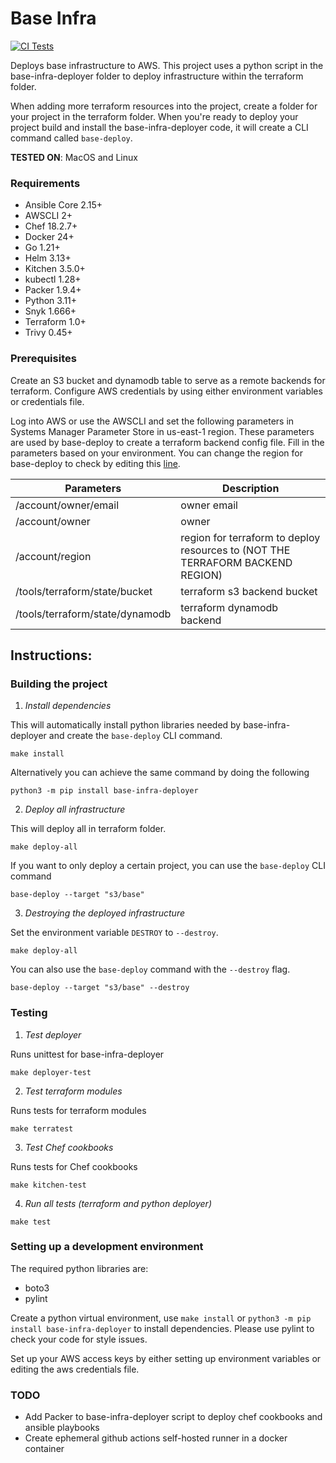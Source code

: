 # Base Infra
[![CI Tests](https://github.com/pafable/base-infra/actions/workflows/ci.yml/badge.svg)](https://github.com/pafable/base-infra/actions/workflows/ci.yml)

Deploys base infrastructure to AWS.
This project uses a python script in the base-infra-deployer folder to deploy infrastructure within the terraform folder.

When adding more terraform resources into the project, create a folder for your project in the terraform folder.
When you're ready to deploy your project build and install the base-infra-deployer code, it will create a CLI command called `base-deploy`.

__TESTED ON__: MacOS and Linux
### Requirements
- Ansible Core 2.15+
- AWSCLI 2+
- Chef 18.2.7+
- Docker 24+
- Go 1.21+
- Helm 3.13+
- Kitchen 3.5.0+
- kubectl 1.28+
- Packer 1.9.4+
- Python 3.11+
- Snyk 1.666+
- Terraform 1.0+
- Trivy 0.45+

### Prerequisites
Create an S3 bucket and dynamodb table to serve as a remote backends for terraform.
Configure AWS credentials by using either environment variables or credentials file.

Log into AWS or use the AWSCLI and set the following parameters in Systems Manager Parameter Store in us-east-1 region.
These parameters are used by base-deploy to create a terraform backend config file.
Fill in the parameters based on your environment. You can change the region for base-deploy to check by editing this [line](https://github.com/pafable/base-infra/blob/main/base-infra-deployer/src/deployer/main.py#L22).

| Parameters                      | Description                                                                    |
|---------------------------------|--------------------------------------------------------------------------------|
| /account/owner/email            | owner email                                                                    |
| /account/owner                  | owner                                                                          |
| /account/region                 | region for terraform to deploy resources to (NOT THE TERRAFORM BACKEND REGION) |
| /tools/terraform/state/bucket   | terraform s3 backend bucket                                                    |
| /tools/terraform/state/dynamodb | terraform dynamodb backend                                                     |

## Instructions:
### Building the project
1. _Install dependencies_

This will automatically install python libraries needed by base-infra-deployer and create the `base-deploy` CLI command.
```commandline
make install
```

Alternatively you can achieve the same command by doing the following
```commandline
python3 -m pip install base-infra-deployer
```

2. _Deploy all infrastructure_

This will deploy all in terraform folder.
```commandline
make deploy-all
```
If you want to only deploy a certain project, you can use the `base-deploy` CLI command
```commandline
base-deploy --target "s3/base" 
```

3. _Destroying the deployed infrastructure_

Set the environment variable `DESTROY` to `--destroy`.
```commandline
make deploy-all
```

You can also use the `base-deploy` command with the `--destroy` flag.
```commandline
base-deploy --target "s3/base" --destroy
```

### Testing
1. _Test deployer_

Runs unittest for base-infra-deployer
```commandline
make deployer-test
```

2. _Test terraform modules_

Runs tests for terraform modules
```commandline
make terratest
```

3. _Test Chef cookbooks_


Runs tests for Chef cookbooks
```commandline
make kitchen-test
```

4. _Run all tests (terraform and python deployer)_
```commandline
make test
```

### Setting up a development environment
The required python libraries are:
- boto3
- pylint

Create a python virtual environment, use `make install` or `python3 -m pip install base-infra-deployer` to install dependencies.
Please use pylint to check your code for style issues.

Set up your AWS access keys by either setting up environment variables or editing the aws credentials file.

### TODO
- Add Packer to base-infra-deployer script to deploy chef cookbooks and ansible playbooks
- Create ephemeral github actions self-hosted runner in a docker container
